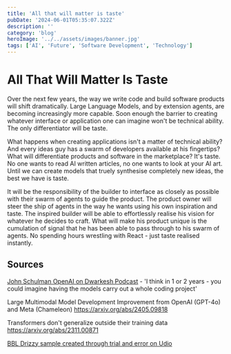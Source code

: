 ```yaml
---
title: 'All that will matter is taste'
pubDate: '2024-06-01T05:35:07.322Z'
description: ''
category: 'blog'
heroImage: '../../assets/images/banner.jpg'
tags: ['AI', 'Future', 'Software Development', 'Technology']
---
```


# All That Will Matter Is Taste

Over the next few years, the way we write code and build software products will shift dramatically. Large Language Models, and by extension agents, are becoming increasingly more capable. Soon enough the barrier to creating whatever interface or application one can imagine won't be technical ability. The only differentiator will be taste.

What happens when creating applications isn't a matter of technical ability? And every ideas guy has a swarm of developers available at his fingertips? What will differentiate products and software in the marketplace? It's taste. No one wants to read AI written articles, no one wants to look at your AI art. Until we can create models that truely synthesise completely new ideas, the best we have is taste.

It will be the responsibility of the builder to interface as closely as possible with their swarm of agents to guide the product. The product owner will steer the ship of agents in the way he wants using his own inspiration and taste. The inspired builder will be able to effortlessly realise his vision for whatever he decides to craft. What will make his product unique is the cumulation of signal that he has been able to pass through to his swarm of agents. No spending hours wrestling with React - just taste realised instantly.

## Sources

<a href="https://www.youtube.com/watch?v=Wo95ob_s_NI">John Schulman OpenAI on Dwarkesh Podcast</a> - 'I think in 1 or 2 years - you could imagine having the models carry out a whole coding project'

Large Multimodal Model Development Improvement from OpenAI (GPT-4o) and Meta (Chameleon) <a href="https://arxiv.org/abs/2405.09818">https://arxiv.org/abs/2405.09818</a>

Transformers don't generalize outside their training data <a href="https://arxiv.org/abs/2311.00871">https://arxiv.org/abs/2311.00871</a>

<a href="https://www.youtube.com/watch?v=1uW_AUwEv-0">BBL Drizzy sample created through trial and error on Udio</a>
